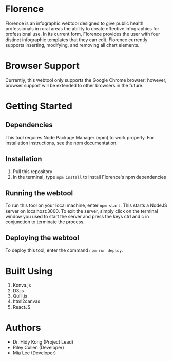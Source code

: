 # Florence
Florence is an infographic webtool designed to give public health professionals in rural areas the ability to create effective infographics for professional use. 
In its current form, Florence provides the user with four distinct infographic templates that they can edit. Florence currently supports inserting, modifying, and removing all chart elements. 
# Browser Support
Currently, this webtool only supports the Google Chrome browser; however, browser support will be extended to other browsers in the future.
# Getting Started
## Dependencies
This tool requires Node Package Manager (npm) to work properly. For installation instructions, see the npm documentation.
## Installation
1. Pull this repository
2. In the terminal, type `npm install` to install Florence's npm dependencies
## Running the webtool
To run this tool on your local machine, enter `npm start`. This starts a NodeJS server on localhost:3000. To exit the server, simply click on the terminal window you used to start the server and press the keys ctrl and c in conjunction to terminate the process.
## Deploying the webtool
To deploy this tool, enter the command `npm run deploy`. 
# Built Using 
1. Konva.js
2. D3.js
3. Quill.js
4. html2canvas
5. ReactJS
# Authors
* Dr. Hidy Kong (Project Lead)
* Riley Cullen (Developer)
* Mia Lee (Developer) 
